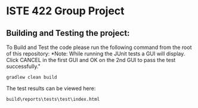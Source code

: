 # ISTE 422 Group Project

## Building and Testing the project:

To Build and Test the code please run the following command from the root of this repository:
*Note: While running the JUnit tests a GUI will display. Click CANCEL in the first GUI and OK on the 2nd GUI to pass the test successfully."

```
gradlew clean build
```

The test results can be viewed here:
```
build\reports\tests\test\index.html
```